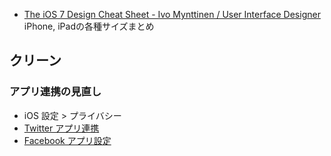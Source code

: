 - [The iOS 7 Design Cheat Sheet - Ivo Mynttinen / User Interface Designer](http://ivomynttinen.com/blog/the-ios-7-design-cheat-sheet/)  
  iPhone, iPadの各種サイズまとめ

## クリーン

### アプリ連携の見直し

- iOS 設定 > プライバシー
- [Twitter アプリ連携](https://twitter.com/settings/applications)
- [Facebook アプリ設定](https://www.facebook.com/settings?tab=applications)
